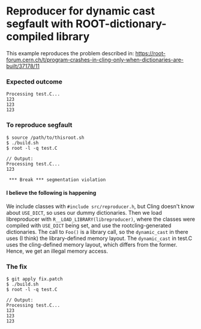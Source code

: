 # Reproducer for dynamic cast segfault with ROOT-dictionary-compiled library

This example reproduces the problem described in: https://root-forum.cern.ch/t/program-crashes-in-cling-only-when-dictionaries-are-built/37178/11


### Expected outcome
```
Processing test.C...
123
123
123
```

### To reproduce segfault

```
$ source /path/to/thisroot.sh
$ ./build.sh
$ root -l -q test.C

// Output:
Processing test.C...
123

 *** Break *** segmentation violation

```

#### I believe the following is happening
We include classes with `#include src/reproducer.h`, but Cling doesn't know
about `USE_DICT`, so uses our dummy dictionaries.
Then we load libreproducer with `R__LOAD_LIBRARY(libreproducer)`, where the
classes were compiled with `USE_DICT` being set, and use the rootcling-generated
dictionaries. The call to `Foo()` is a library call, so the `dynamic_cast` in
there uses (I think) the library-defined memory layout. The `dynamic_cast` in
test.C uses the cling-defined memory layout, which differs from the former.
Hence, we get an illegal memory access.

### The fix

```
$ git apply fix.patch
$ ./build.sh 
$ root -l -q test.C

// Output:
Processing test.C...
123
123
123
```
